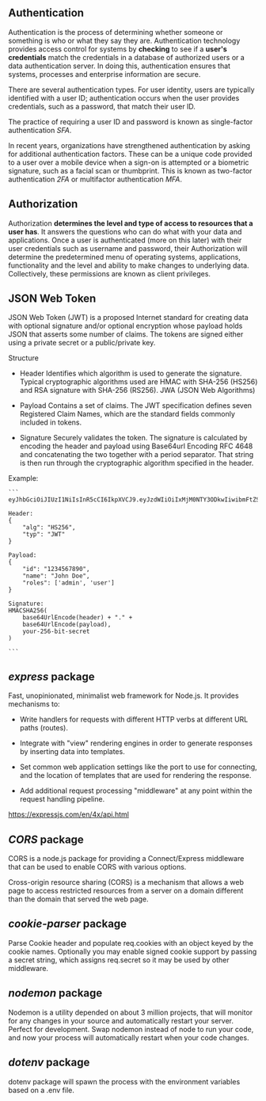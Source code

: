 ##  Authentication

Authentication is the process of determining whether someone or something is who or what they say they are. 
Authentication technology provides access control for systems by **checking** to see if a **user's credentials** match the credentials in a database of 
authorized users or a data authentication server. In doing this, authentication ensures that systems, processes and enterprise information are secure.

There are several authentication types. For user identity, users are typically identified with a user ID; authentication occurs when the user provides credentials, 
such as a password, that match their user ID.

The practice of requiring a user ID and password is known as single-factor authentication *SFA*.

In recent years, organizations have strengthened authentication by asking for additional authentication factors. 
These can be a unique code provided to a user over a mobile device when a sign-on is attempted or a biometric signature, such as a facial scan or thumbprint. 
This is known as two-factor authentication *2FA* or multifactor authentication *MFA*.


##  Authorization

Authorization **determines the level and type of access to resources that a user has**. It answers the questions who can do what with your data and applications. 
Once a user is authenticated (more on this later) with their user credentials such as username and password, their Authorization will determine the predetermined
menu of operating systems, applications, functionality and the level and ability to make changes to underlying data. Collectively, these permissions are known 
as client privileges.


##  JSON Web Token

JSON Web Token (JWT) is a proposed Internet standard for creating data with optional signature and/or optional encryption whose payload holds JSON that 
asserts some number of claims. The tokens are signed either using a private secret or a public/private key.

Structure

 - Header
Identifies which algorithm is used to generate the signature. 
Typical cryptographic algorithms used are HMAC with SHA-256 (HS256) and RSA signature with SHA-256 (RS256). JWA (JSON Web Algorithms) 

 - Payload
Contains a set of claims. The JWT specification defines seven Registered Claim Names, which are the standard fields commonly included in tokens.

 - Signature
Securely validates the token. The signature is calculated by encoding the header and payload using Base64url Encoding RFC 4648 and 
concatenating the two together with a period separator. That string is then run through the cryptographic algorithm specified in the header. 

Example:

	``` 
	eyJhbGciOiJIUzI1NiIsInR5cCI6IkpXVCJ9.eyJzdWIiOiIxMjM0NTY3ODkwIiwibmFtZSI6IkpvaG4gRG9lIiwiaWF0IjoxNTE2MjM5MDIyfQ.SflKxwRJSMeKKF2QT4fwpMeJf36POk6yJV_adQssw5c

    Header: 
	{
  		"alg": "HS256",
  		"typ": "JWT"
	}

	Payload:
	{
  		"id": "1234567890",
  		"name": "John Doe",
  		"roles": ['admin', 'user']
	}

	Signature:
	HMACSHA256(
  		base64UrlEncode(header) + "." +
  		base64UrlEncode(payload),
		your-256-bit-secret
	) 

	```


##  *express* package

Fast, unopinionated, minimalist web framework for Node.js.
It provides mechanisms to:

 - Write handlers for requests with different HTTP verbs at different URL paths (routes).

 - Integrate with "view" rendering engines in order to generate responses by inserting data into templates.

 - Set common web application settings like the port to use for connecting, and the location of templates that are used for rendering the response.

 - Add additional request processing "middleware" at any point within the request handling pipeline.

https://expressjs.com/en/4x/api.html


##  *CORS* package

CORS is a node.js package for providing a Connect/Express middleware that can be used to enable CORS with various options.

Cross-origin resource sharing (CORS) is a mechanism that allows a web page to access restricted resources from a server on a domain different 
than the domain that served the web page.


##  *cookie-parser* package

Parse Cookie header and populate req.cookies with an object keyed by the cookie names. Optionally you may enable signed cookie support by passing a secret string, 
which assigns req.secret so it may be used by other middleware.


##  *nodemon* package

Nodemon is a utility depended on about 3 million projects, that will monitor for any changes in your source and automatically restart your server. 
Perfect for development. Swap nodemon instead of node to run your code, and now your process will automatically restart when your code changes. 


##  *dotenv* package

dotenv package will spawn the process with the environment variables based on a .env file.

